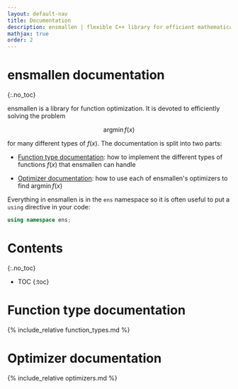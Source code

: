 ```yaml
---
layout: default-nav
title: Documentation
description: ensmallen | flexible C++ library for efficient mathematical optimization
mathjax: true
order: 2
---
```


# **ensmallen documentation**
{:.no_toc}

ensmallen is a library for function optimization.  It is devoted to efficiently
solving the problem

$$\operatorname{argmin} f(x)$$

for many different types of $f(x)$.  The documentation is split into two parts:

 * [Function type documentation](#function-type-documentation): how to implement
   the different types of functions $f(x)$ that ensmallen can handle

 * [Optimizer documentation](#optimizer-documentation): how to use each of
   ensmallen's optimizers to find $\operatorname{argmin} f(x)$

Everything in ensmallen is in the `ens` namespace so it is often useful to put a
`using` directive in your code:

```c++
using namespace ens;
```

# Contents
{:.no_toc}

* TOC
{:toc}

# Function type documentation

{% include_relative function_types.md %}

# Optimizer documentation

{% include_relative optimizers.md %}
